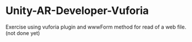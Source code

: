 # Unity-AR-Developer-Vuforia
Exercise using vuforia plugin and wwwForm method for read of a web file. 
(not done yet)
